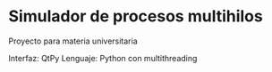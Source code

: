 # Simulador de procesos multihilos 
Proyecto para materia universitaria

Interfaz: QtPy
Lenguaje: Python con multithreading
